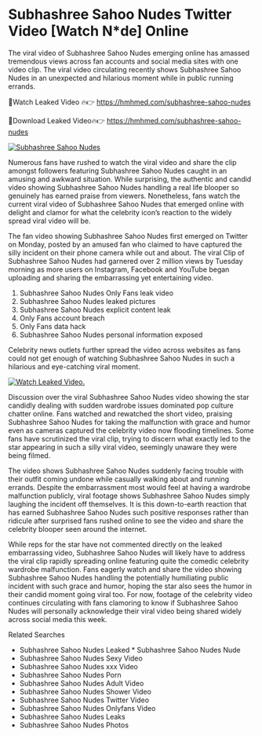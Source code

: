 ﻿# Subhashree Sahoo Nudes Twitter Video [Watch N*de] Online

The viral video of ﻿Subhashree Sahoo Nudes emerging online has amassed tremendous views across fan accounts and social media sites with one video clip. The viral video circulating recently shows ﻿Subhashree Sahoo Nudes in an unexpected and hilarious moment while in public running errands. 

🔴Watch Leaked Video 🔥👉  https://hmhmed.com/subhashree-sahoo-nudes 

🔴Download Leaked Video🔥👉  https://hmhmed.com/subhashree-sahoo-nudes 

[![Subhashree Sahoo Nudes](https://i.imgur.com/dJHk4Zq.gif)](https://hmhmed.com/subhashree-sahoo-nudes)

Numerous fans have rushed to watch the viral video and share the clip amongst followers featuring ﻿Subhashree Sahoo Nudes caught in an amusing and awkward situation. While surprising, the authentic and candid video showing ﻿Subhashree Sahoo Nudes handling a real life blooper so genuinely has earned praise from viewers. Nonetheless, fans watch the current viral video of ﻿Subhashree Sahoo Nudes that emerged online with delight and clamor for what the celebrity icon’s reaction to the widely spread viral video will be.

The fan video showing ﻿Subhashree Sahoo Nudes first emerged on Twitter on Monday, posted by an amused fan who claimed to have captured the silly incident on their phone camera while out and about. The viral Clip of ﻿Subhashree Sahoo Nudes had garnered over 2 million views by Tuesday morning as more users on Instagram, Facebook and YouTube began uploading and sharing the embarrassing yet entertaining video. 

1. ﻿Subhashree Sahoo Nudes Only Fans leak video
2. ﻿Subhashree Sahoo Nudes leaked pictures
3. ﻿Subhashree Sahoo Nudes explicit content leak
4. Only Fans account breach
5. Only Fans data hack
6. ﻿Subhashree Sahoo Nudes personal information exposed

Celebrity news outlets further spread the video across websites as fans could not get enough of watching ﻿Subhashree Sahoo Nudes in such a hilarious and eye-catching viral moment. 

[![Watch Leaked Video.](https://miro.medium.com/v2/resize:fit:828/format:webp/1*cilzJN44JGOrTw9NJCrNHA.gif "Watch Leaked Video")](https://hmhmed.com/subhashree-sahoo-nudes)

Discussion over the viral ﻿Subhashree Sahoo Nudes video showing the star candidly dealing with sudden wardrobe issues dominated pop culture chatter online. Fans watched and rewatched the short video, praising ﻿Subhashree Sahoo Nudes for taking the malfunction with grace and humor even as cameras captured the celebrity video now flooding timelines. Some fans have scrutinized the viral clip, trying to discern what exactly led to the star appearing in such a silly viral video, seemingly unaware they were being filmed.

The video shows ﻿Subhashree Sahoo Nudes suddenly facing trouble with their outfit coming undone while casually walking about and running errands. Despite the embarrassment most would feel at having a wardrobe malfunction publicly, viral footage shows ﻿Subhashree Sahoo Nudes simply laughing the incident off themselves. It is this down-to-earth reaction that has earned ﻿Subhashree Sahoo Nudes such positive responses rather than ridicule after surprised fans rushed online to see the video and share the celebrity blooper seen around the internet.  

While reps for the star have not commented directly on the leaked embarrassing video, ﻿Subhashree Sahoo Nudes will likely have to address the viral clip rapidly spreading online featuring quite the comedic celebrity wardrobe malfunction. Fans eagerly watch and share the video showing ﻿Subhashree Sahoo Nudes handling the potentially humiliating public incident with such grace and humor, hoping the star also sees the humor in their candid moment going viral too. For now, footage of the celebrity video continues circulating with fans clamoring to know if ﻿Subhashree Sahoo Nudes will personally acknowledge their viral video being shared widely across social media this week.

Related Searches
* ﻿Subhashree Sahoo Nudes Leaked
﻿* Subhashree Sahoo Nudes Nude
* ﻿Subhashree Sahoo Nudes Sexy Video
* ﻿Subhashree Sahoo Nudes xxx Video
* ﻿Subhashree Sahoo Nudes Porn
* ﻿Subhashree Sahoo Nudes Adult Video
* ﻿Subhashree Sahoo Nudes Shower Video
* ﻿Subhashree Sahoo Nudes Twitter Video
* ﻿Subhashree Sahoo Nudes Onlyfans Video
* ﻿Subhashree Sahoo Nudes Leaks
* ﻿Subhashree Sahoo Nudes Photos